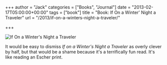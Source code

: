 +++
author = "Jack"
categories = ["Books", "Journal"]
date = "2013-02-17T05:00:00+00:00"
tags = ["book"]
title = "Book: If On a Winter' Night a Traveler"
url = "/2013/if-on-a-winters-night-a-traveler/"

+++

<aside> <img src="/img/if-on-a-winters-night-book.jpg" alt="If On a Winter's Night a Traveler" class="postimage" />
  
</aside> 

It would be easy to dismiss _If on a Winter's Night a Traveler_ as overly clever by half, but that would be a shame because it's a terrifically fun read. It's like reading an Escher print.